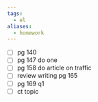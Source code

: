 ```yaml
---
tags:
  - el
aliases:
  - homework
---
```


- [ ] pg 140
- [ ] pg 147 do one
- [ ] pg 158 do article on traffic
- [ ] review writing pg 165
- [ ] pg 169 q1
- [ ] ct topic